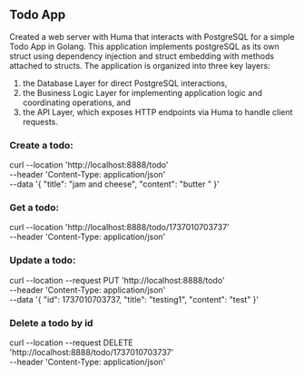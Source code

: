 ## Todo App

Created a web server with Huma that interacts with PostgreSQL for a simple Todo App in Golang. 
This application implements postgreSQL as its own struct using dependency injection and struct embedding with methods attached to structs. 
The application is organized into three key layers: 

1) the Database Layer for direct PostgreSQL interactions,
2) the Business Logic Layer for implementing application logic and coordinating operations, and
3) the API Layer, which exposes HTTP endpoints via Huma to handle client requests.


### Create a todo:

curl --location 'http://localhost:8888/todo' \
--header 'Content-Type: application/json' \
--data '{
    "title": "jam and cheese",
    "content": "butter "
}'

### Get a todo:

curl --location 'http://localhost:8888/todo/1737010703737' \
--header 'Content-Type: application/json'

### Update a todo:

curl --location --request PUT 'http://localhost:8888/todo' \
--header 'Content-Type: application/json' \
--data '{
    "id": 1737010703737,
    "title": "testing1",
    "content": "test"
}'

### Delete a todo by id

curl --location --request DELETE 'http://localhost:8888/todo/1737010703737' \
--header 'Content-Type: application/json'




